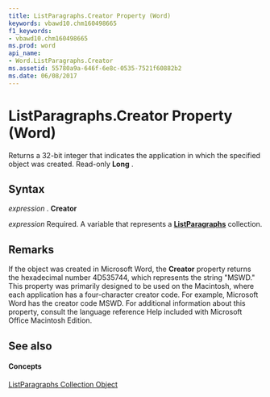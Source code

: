```yaml
---
title: ListParagraphs.Creator Property (Word)
keywords: vbawd10.chm160498665
f1_keywords:
- vbawd10.chm160498665
ms.prod: word
api_name:
- Word.ListParagraphs.Creator
ms.assetid: 55780a9a-646f-6e8c-0535-7521f60882b2
ms.date: 06/08/2017
---
```



# ListParagraphs.Creator Property (Word)

Returns a 32-bit integer that indicates the application in which the specified object was created. Read-only  **Long** .


## Syntax

 _expression_ . **Creator**

 _expression_ Required. A variable that represents a **[ListParagraphs](Word.listparagraphs.md)** collection.


## Remarks

If the object was created in Microsoft Word, the  **Creator** property returns the hexadecimal number 4D535744, which represents the string "MSWD." This property was primarily designed to be used on the Macintosh, where each application has a four-character creator code. For example, Microsoft Word has the creator code MSWD. For additional information about this property, consult the language reference Help included with Microsoft Office Macintosh Edition.


## See also


#### Concepts


[ListParagraphs Collection Object](Word.listparagraphs.md)

